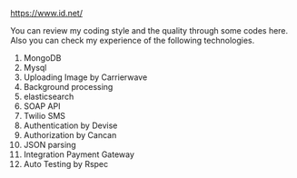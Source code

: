 https://www.id.net/

You can review my coding style and the quality through some codes here. Also you can check my experience of the following technologies.

1. MongoDB
2. Mysql
3. Uploading Image by Carrierwave
4. Background processing
5. elasticsearch
6. SOAP API
7. Twilio SMS
8. Authentication by Devise
9. Authorization by Cancan
10. JSON parsing
11. Integration Payment Gateway
12. Auto Testing by Rspec
